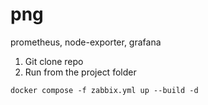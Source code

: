 # png
prometheus, node-exporter, grafana

1) Git clone repo
2) Run from the project folder
```
docker compose -f zabbix.yml up --build -d
```
